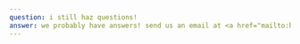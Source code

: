 ```yaml
---
question: i still haz questions!
answer: we probably have answers! send us an email at <a href="mailto:hello@hackbloomfield.com">hello@hackbloomfield.com</a>, tweet <a target="_blank" href="https://twitter.com/hackbloomfield">@hackbloomfield</a> or message us on <a target="_blank" href="https://facebook.com/hackbloomfield">facebook</a> and we'll get back to you as soon as possible!
---
```

